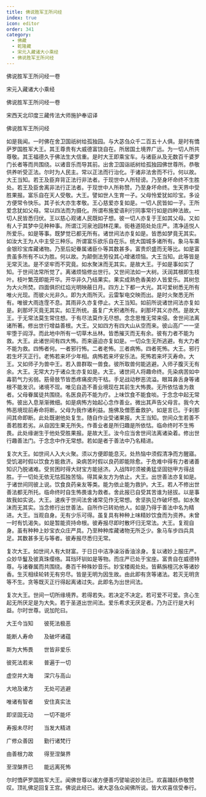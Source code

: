 ```yaml
---
title: 佛说胜军王所问经
index: true
icon: editor
order: 341
category:
  - 佛藏
  - 乾隆藏
  - 宋元入藏诸大小乘经
  - 佛说胜军王所问经
---
```


佛说胜军王所问经一卷  

宋元入藏诸大小乘经  

佛说胜军王所问经一卷  

宋西天北印度三藏传法大师施护奉诏译  

佛说胜军王所问经  

如是我闻。一时佛在舍卫国祇树给孤独园。与大苾刍众千二百五十人俱。是时有憍萨罗国胜军大王。其王尊贵有大威德富饶自在。所居国土境界广远。为一切人所共尊敬。其王福德久于佛法生大信重。是时大王即乘宝车。与诸臣从及无数百千婆罗门长者等而共围绕。以诸音乐而导其前。出舍卫国诣祇树给孤独园佛世尊所。恭敬供养听受正法。尔时为人民主。常以正法而行治化。于诸非法舍而不行。何以故。大王当知。若王及臣弃背正法行非法者。于现世中人所轻谤。乃至身坏命终不生胜处。若王及臣舍离非法行正法者。于现世中人所称赞。乃至身坏命终。生天界中受胜果报。富乐自在天人受敬。大王。譬如世人生育一子。父母怜爱犹如珍宝。多设方便常令快乐。其子长大亦生孝敬。王心慈爱亦复如是。一切人民皆如一子。王所爱念犹如父母。常以四法而为摄化。所谓布施爱语利行同事常行如是四种法故。一切人民皆悉归伏。王以慈心观诸人民既如子想。彼一切人亦复于王如其父母。又如有人于其梦中见种种事。所谓江河泉池园林花果。街巷道陌处处庄严。清净适悦人所爱乐。如是等事。既梦觉已都无所有。诸世间法亦复如是。皆悉如梦竟无其实。如汝大王为人中主受三种乐。所谓富乐欲乐自在乐。统大国城多诸所有。象马车乘金银珍宝库藏诸物。乃至后妃眷属诸臣仆等其数甚多。富贵炽盛而无等比。如是富贵虽多所有不以为胜。何以故。为颠倒法劳役其心增诸烦恼。大王当知。此等皆是无常灭法。是不坚牢而不究竟。如水聚沫而无其实。是故大王。于如是事如实了知。于世间法常所觉了。离诸烦恼修出世行。又世间法如一大树。沃润其根即生枝叶。枝叶繁茂即能开华。开华非久乃结果实。果实成熟色香美妙人皆爱乐。其树忽为大火所焚。四面俱炽红焰光明映蔽日月。四方上下都一大光。其可爱树悉无所有唯火光现。而彼火光非久。即为大雨所灭。云雷掣电交映而出。是时火聚悉无所有。唯彼大雨连霔不息。其雨非久亦复停止。大王当知。如前所说诸世间法亦复如是。刹那坏灭竟无其实。如王所统。虽复广大积诸所有。刹那坏其义亦然。是故大王。于无常法莫生常住想。于有尽法莫作无尽想。念念思惟无常来侵。舍世间法离诸所著。修出世行增益善根。大王。又如四方有四大山从空而来。彼山高广一一坚牢堕于阎浮。而此地中所有一切草木丛林。皆悉摧灭而无有余。彼有力者不能为救。大王。此诸世间有四大怖。而来逼迫亦复如是。一切众生无所逃避。有大力者不能为救。四怖者何。一者邪行怖。二者老怖。三者病怖。四者死怖。大王。邪行若生坏灭正行。老怖若来坏少年相。病怖若来坏安乐法。死怖若来坏灭寿命。大王。又如师子为兽中王。若入兽群取一兽食。彼所取兽何能逃避。入师子腹灭无有余。大王。无常大力于诸众生亦复如是。大王。诸世间人将趣命终。先染病苦如中毒箭气力劣弱。筋骨肢节皆悉疼痛皮肉干枯。手足战动秽恶流溢。眼耳鼻舌身等诸根不能发识。诸境不现。唯见自造不善业境现在其前生大怖畏。无所依怙谁为救者。父母眷属徒共围绕。名医良药不能为疗。上味饮食不能食啖。于念念中起无常怖。彼出入息渐渐微细。如是病怖方始起心念作善业。微出其声告父母言。我今大怖恶境现前寿命将断。父母为我作诸利益。施佛及僧愿垂救护。如是言已。于刹那间其命即断。此处既谢他处复生。随自作业受诸果报。大王当知。世间众生若善不善若胜若劣。从自因生果无所失。作善业者是所归趣是所依怙。临命终时不生怖畏。此处缘谢生于他处受胜果报。是故大王。汝今应当舍世间法离诸染着。修出世行趣善法门。于念念中作无常想。若如是者于善法中乃名精进。  

复次大王。如世间人入大火聚。须以方便即能息灭。处热恼中须假清净而方醒寤。受饥渴时假以饮食方能救济。染病苦时假以良药即能除愈。于危难中得有力者诸善知识乃脱诸难。受贫困时得大财宝方能拯济。入战阵时须被勇猛坚固铠甲方得战胜。于一切处无依无怙孤独苦恼。得其亲友方为依止。大王。出世善法亦复如是。于诸世间同彼上说。饮食良药亲友等类。能为依止能为救护。大王。若人不修出世善法都无所托。临命终时自生怖畏谁为救者。舍此报已自受其苦谁为拯拔。以是事故我如实说。大王。速疾于世间法舍诸常见作无常想。舍坚执见作破坏想。如水聚沫而无其实。当念修行出世善法。自所作已转劝他人。如是乃得于善法中名为精进。大王。当观自身。无有少乐可得。虽复具有种种上味精妙饮食而为资养。未曾一时有饥渴失。如是暂能资持命根。彼寿报尽即时散坏归无常法。大王。复观自身。虽有种种上妙宝衣众庄严具。乃至种种库藏诸物无所乏少。象马车步四兵具足。其数甚多无与等者。彼寿报尽悉归无常。  

复次大王。如世间人有大财富。于日日中洁净澡浴香油涂身。复以诸妙上服庄严。众妙华鬘及彼真珠缨络。耳珰环钏如是等物。而庄严已处于宝座。富贵自在威德特尊。与诸眷属而共围绕。奏百千种殊妙音乐。妙宝楼阁处处。皆爇旃檀沉水等诸妙香。生灭相续轮转无有穷尽。皆是无明为因生故。由此即有贪等诸法。若灭无明贪等不生。贪等既灭正行得起离诸过失。此即名为出世间法。  

复次大王。世间一切所缘境界。若得若失。若决定不决定。若可爱不可爱。贪心生起无所厌足是为大失。若于圣道出世间法。爱乐希求无厌足者。乃为正行是大利益。尔时世尊。说加陀曰。  

大王今当知　　彼死法极恶  

能断人寿命　　及破坏诸蕴  

斯为大怖畏　　世皆非爱乐  

彼死法若来　　普遍于一切  

虚空并大海　　深穴与高山  

大地及诸方　　无处可逃避  

唯诸有智者　　安住真实法  

即坚固无动　　一切不能坏  

寿报未尽时　　当发大精进  

广修众善因　　勤行诸梵行  

由善根力故　　得至涅槃界  

至涅槃界已　　能远离死怖  

尔时憍萨罗国胜军大王。闻佛世尊以诸方便善巧譬喻说妙法已。欢喜踊跃恭敬赞叹。顶礼佛足回复王宫。佛说此经已。诸大苾刍众闻佛所说。皆大欢喜信受奉行。  
